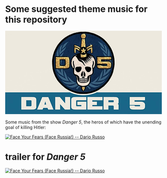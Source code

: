 # Some suggested theme music for this repository

![](https://raw.githubusercontent.com/wdbm/InfoPeace/master/media/Danger_5.png)

Some music from the show *Danger 5*, the heros of which have the unending goal of killing Hitler:

[![Face Your Fears (Face Russia!) -- Dario Russo](http://i.ytimg.com/vi/3VDj7bTsXLw/maxresdefault.jpg)](https://www.youtube.com/watch?v=3VDj7bTsXLw)

# trailer for *Danger 5*

[![Face Your Fears (Face Russia!) -- Dario Russo](http://i.ytimg.com/vi/0Z09bNgSeMI/maxresdefault.jpg)](https://www.youtube.com/watch?v=0Z09bNgSeMI)
